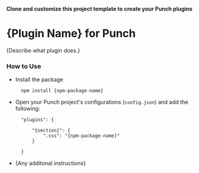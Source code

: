 **Clone and customize this project template to create your Punch plugins**

# {Plugin Name} for Punch 

{Describe what plugin does.}

### How to Use 

* Install the package
	
		npm install {npm-package-name}

* Open your Punch project's configurations (`config.json`) and add the following:

		"plugins": {

			"{section}": {
				".css": "{npm-package-name}" 
			}

		}

* {Any additonal instructions}

